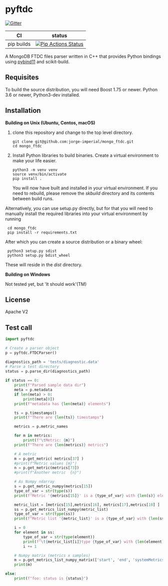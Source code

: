 pyftdc
==============

[![Gitter][gitter-badge]][gitter-link]

|      CI              | status |
|----------------------|--------|
| pip builds           | [![Pip Actions Status][actions-pip-badge]][actions-pip-link] |



A MongoDB FTDC files parser written in C++ that provides Python bindings using [pybind11](https://github.com/pybind/pybind11) and scikit-build.



[gitter-badge]:            https://badges.gitter.im/pybind/Lobby.svg
[gitter-link]:             https://gitter.im/pybind/Lobby
[actions-badge]:           https://github.com/pybind/pyftdc/workflows/Tests/badge.svg
[actions-conda-link]:      https://github.com/pybind/pyftdc/actions?query=workflow%3AConda
[actions-conda-badge]:     https://github.com/pybind/pyftdc/workflows/Conda/badge.svg
[actions-pip-link]:        https://github.com/pybind/pyftdc/actions?query=workflow%3APip
[actions-pip-badge]:       https://github.com/pybind/pyftdc/workflows/Pip/badge.svg
[actions-wheels-link]:     https://github.com/pybind/pyftdc/actions?query=workflow%3AWheels
[actions-wheels-badge]:    https://github.com/pybind/pyftdc/workflows/Wheels/badge.svg



Requisites
------------

To build the source distribution, you will need Boost 1.75 or newer.
Python 3.6 or newer, Python3-dev installed.



Installation
------------

**Building on Unix (Ubuntu, Centos, macOS)**

 
  
 1. clone this repository and change to the top level directory.
      ```
      git clone git@github.com:jorge-imperial/mongo_ftdc.git 
      cd mongo_ftdc
      ```
      
 2. Install Python libraries to build binaries. Create a virtual environment to make your life easier.
 
      ```
      python3 -m venv venv
      source venv/bin/activate
      pip install .
      ```
      
    You will now have built and installed in your virtual environment. If you need to rebuild, please remove the _skbuild_ directory and its contents between build runs.
    
    

Alternatively, you can use setup.py directly, but for that you will need to manually install the required libraries into your virtual environment by running

     
     cd mongo_ftdc
     pip install -r requirements.txt
     
     
After which you can create a source distribution or a binary wheel:

     
     python3 setup.py sdist
     python3 setup.py bdist_wheel
     
These will reside in the _dist_ directory.


**Building on Windows**
  
  Not tested yet, but 'It should work'(TM)
  


License
-------

Apache V2

Test call
---------

```python
import pyftdc

# Create a parser object
p = pyftdc.FTDCParser()

diagnostics_path = 'tests/diagnostic.data'   
# Parse a test directory
status = p.parse_dir(diagnostics_path)
 
if status == 0:
    print(f"Parsed sample data dir")
    meta = p.metadata
    if len(meta) > 0:
        print(meta[0])
    print(f"metadata has {len(meta)} elements")

    ts = p.timestamps()
    print(f"There are {len(ts)} timestamps")

    metrics = p.metric_names

    for m in metrics:
        print(f"\tMetric: {m}")
    print(f"There are {len(metrics)} metrics")

    # A metric
    m = p.get_metric( metrics[37] )
    #print(f"Metric values {m}")
    n = p.get_metric(metrics[73])
    #print(f"Another metric  {n}")

    # As Numpy ndarray
    s = p.get_metric_numpy(metrics[15])
    type_of_var = str(type(s))
    print(f"Metric '{metrics[15]}' is a {type_of_var} with {len(s)} elements")

    metric_list = [metrics[15],metrics[16], metrics[17],metrics[18] ]
    ss = p.get_metrics_list_numpy(metric_list)
    type_of_var = str(type(ss))
    print(f"Metric list '{metric_list}' is a {type_of_var} with {len(ss)} elements")

    i = 0
    for element in ss:
        type_of_var = str(type(element))
        print(f"\t{metric_list[i]}type {type_of_var} with {len(element)} elements")
        i += 1

    # Numpy matrix (metrics x samples)
    m = p.get_metrics_list_numpy_matrix(['start', 'end', 'systemMetrics.disks.nvme1n1.reads', 'systemMetrics.cpu.num_cpus', 'serverStatus.connections.current'])
    print(m)

else:
    print(f"foo: status is {status}")


```

[`cibuildwheel`]:          https://cibuildwheel.readthedocs.io
